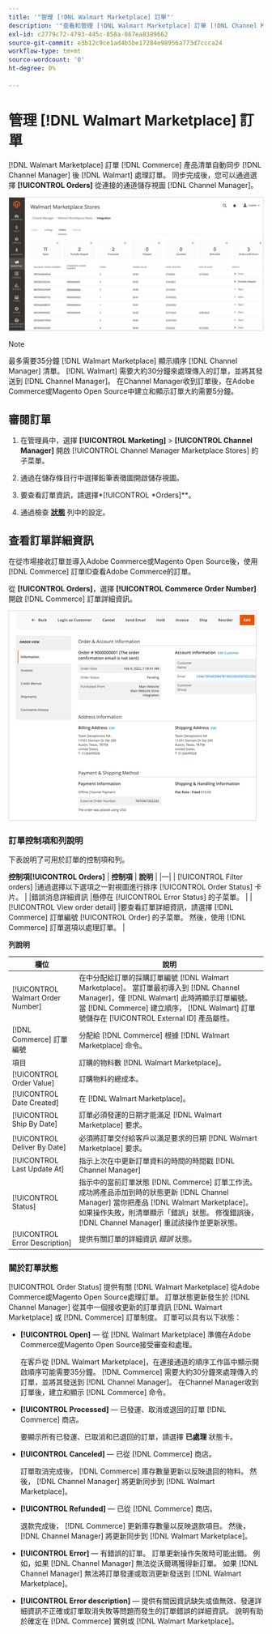 ```yaml
---
title: '"管理 [!DNL Walmart Marketplace] 訂單"'
description: '"查看和管理 [!DNL Walmart Marketplace] 訂單 [!DNL Channel Manager] Adobe Commerce和Magento Open Source。」'
exl-id: c2779c72-4793-445c-858a-867ea8389662
source-git-commit: e3b12c9ce1ad4b5be17284e98956a773d7ccca24
workflow-type: tm+mt
source-wordcount: '0'
ht-degree: 0%

---
```


# 管理 [!DNL Walmart Marketplace] 訂單

[!DNL Walmart Marketplace] 訂單 [!DNL Commerce] 產品清單自動同步 [!DNL Channel Manager] 後 [!DNL Walmart] 處理訂單。 同步完成後，您可以通過選擇 **[!UICONTROL Orders]** 從連接的通道儲存視圖 [!DNL Channel Manager]。

![要管理的Channel Manager訂單視圖 [!DNL Walmart Marketplace] 訂單](assets/orders-dashboard-view.png)

>[!NOTE]
>
>最多需要35分鐘 [!DNL Walmart Marketplace] 顯示順序 [!DNL Channel Manager] 清單。 [!DNL Walmart] 需要大約30分鐘來處理傳入的訂單，並將其發送到 [!DNL Channel Manager]。 在Channel Manager收到訂單後，在Adobe Commerce或Magento Open Source中建立和顯示訂單大約需要5分鐘。

## 審閱訂單

1. 在管理員中，選擇 **[!UICONTROL Marketing]** > **[!UICONTROL Channel Manager]** 開啟 [!UICONTROL Channel Manager Marketplace Stores] 的子菜單。

1. 通過在儲存條目行中選擇鉛筆表徵圖開啟儲存視圖。

1. 要查看訂單資訊，請選擇*[!UICONTROL *Orders]**。

1. 通過檢查 **[狀態](#about-order-status)** 列中的設定。

## 查看訂單詳細資訊

在從市場接收訂單並導入Adobe Commerce或Magento Open Source後，使用 [!DNL Commerce] 訂單ID查看Adobe Commerce的訂單。

從 **[!UICONTROL Orders]**，選擇 **[!UICONTROL Commerce Order Number]** 開啟 [!DNL Commerce] 訂單詳細資訊。

![Oracle Commerce Order Detail視圖 [!DNL Walmart Marketplace] 訂單](assets/order-detail-with-external-order-id.png)

### 訂單控制項和列說明

下表說明了可用於訂單的控制項和列。

**控制項[!UICONTROL Orders]**
| **控制項**                    | **說明**                                                                                                                                               | |—| | [!UICONTROL Filter orders]     |通過選擇以下選項之一對視圖進行排序 [!UICONTROL Order Status] 卡片。                                                                                        | |錯誤消息詳細資訊 |懸停在 [!UICONTROL Error Status] 的子菜單。                                                                      | | [!UICONTROL View order detail] |要查看訂單詳細資訊，請選擇 [!DNL Commerce] 訂單編號 [!UICONTROL Order] 的子菜單。 然後，使用 [!DNL Commerce] 訂單選項以處理訂單。 |

**列說明**

| 欄位 | 說明 |
|------------------------------------|----------------------------------------------------------------------------------------------------------------------------------------------------------------------------------------------------------------------------------------------------------------------------------------------------------------------------------------------------------------------------------|
| [!UICONTROL  Walmart Order Number] | 在中分配給訂單的採購訂單編號 [!DNL Walmart Marketplace]。 當訂單最初導入到 [!DNL Channel Manager]，僅 [!DNL Walmart] 此時將顯示訂單編號。 當 [!DNL Commerce] 建立順序， [!DNL Walmart] 訂單號儲存在 [!UICONTROL External ID] 產品屬性。 |
| [!DNL Commerce]  訂單編號 | 分配給 [!DNL Commerce]  根據 [!DNL Walmart Marketplace] 命令。 |
| 項目 | 訂購的物料數 [!DNL Walmart Marketplace]。 |
| [!UICONTROL Order Value] | 訂購物料的總成本。 |
| [!UICONTROL Date Created] | 在 [!DNL Walmart Marketplace]。 |
| [!UICONTROL Ship By Date] | 訂單必須發運的日期才能滿足 [!DNL Walmart Marketplace] 要求。 |
| [!UICONTROL Deliver By Date] | 必須將訂單交付給客戶以滿足要求的日期 [!DNL Walmart Marketplace] 要求。 |
| [!UICONTROL Last Update At] | 指示上次在中更新訂單資料的時間的時間戳 [!DNL Channel Manager] |
| [!UICONTROL Status] | 指示中的當前訂單狀態 [!DNL Commerce] 訂單工作流。 成功將產品添加到時的狀態更新 [!DNL Channel Manager] 當你把產品 [!DNL Walmart Marketplace]。 如果操作失敗，則清單顯示「錯誤」狀態。 修復錯誤後， [!DNL Channel Manager] 重試該操作並更新狀態。 |
| [!UICONTROL Error Description] | 提供有關訂單的詳細資訊 *錯誤* 狀態。 |

### 關於訂單狀態


[!UICONTROL Order Status] 提供有關 [!DNL Walmart Marketplace] 從Adobe Commerce或Magento Open Source處理訂單。 訂單狀態更新發生於 [!DNL Channel Manager] 從其中一個接收更新的訂單資訊 [!DNL Walmart Marketplace] 或 [!DNL Commerce] 訂單制度。 訂單可以具有以下狀態：

* **[!UICONTROL Open]** — 從 [!DNL Walmart Marketplace] 準備在Adobe Commerce或Magento Open Source接受審查和處理。

   在客戶從 [!DNL Walmart Marketplace]，在連接通道的順序工作區中顯示開啟順序可能需要35分鐘。 [!DNL Commerce] 需要大約30分鐘來處理傳入的訂單，並將其發送到 [!DNL Channel Manager]。 在Channel Manager收到訂單後，建立和顯示 [!DNL Commerce] 命令。

* **[!UICONTROL Processed]** — 已發運、取消或退回的訂單 [!DNL Commerce] 商店。

   要顯示所有已發運、已取消和已退回的訂單，請選擇 **已處理** 狀態卡。

* **[!UICONTROL Canceled]** — 已從 [!DNL Commerce] 商店。

   訂單取消完成後， [!DNL Commerce] 庫存數量更新以反映退回的物料。 然後， [!DNL Channel Manager] 將更新同步到 [!DNL Walmart Marketplace]。

* **[!UICONTROL Refunded]** — 已從 [!DNL Commerce] 商店。

   退款完成後， [!DNL Commerce] 更新庫存數量以反映退款項目。 然後， [!DNL Channel Manager] 將更新同步到 [!DNL Walmart Marketplace]。

* **[!UICONTROL Error]** — 有錯誤的訂單。 訂單更新操作失敗時可能出錯。 例如，如果 [!DNL Channel Manager] 無法從沃爾瑪獲得新訂單。 如果 [!DNL Channel Manager] 無法將訂單發運或取消更新發送到 [!DNL Walmart Marketplace]。

* **[!UICONTROL Error description]** — 提供有關因資訊缺失或值無效、發運詳細資訊不正確或訂單取消失敗等問題而發生的訂單錯誤的詳細資訊。 說明有助於確定在 [!DNL Commerce] 實例或 [!DNL Walmart Marketplace]。
